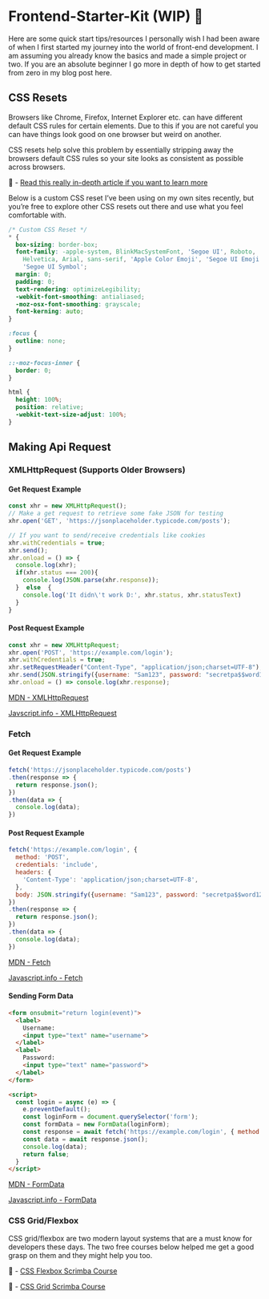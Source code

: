 # Frontend-Starter-Kit (WIP) 🚀 
Here are some quick start tips/resources I personally wish I had been aware of when I first started my journey into the world of front-end development. I am assuming you already know the basics and made a simple project or two. If you are an absolute beginner I go more in depth of how to get started from zero in my blog post here.


## CSS Resets

Browsers like Chrome, Firefox, Internet Explorer etc. can have different default CSS rules for certain elements. Due to this if you are not careful you can have things look good on one browser but weird on another. 

CSS resets help solve this problem by essentially stripping away the browsers default CSS rules so your site looks as consistent as possible across browsers. 

🔗 - [Read this really in-depth article if you want to learn more](https://medium.com/@riittagirl/a-tale-of-css-resets-and-everything-you-need-to-know-about-them-781849d9b7f2)

Below is a custom CSS reset I’ve been using on my own sites recently, but you’re free to explore other CSS resets out there and use what you feel comfortable with.
```css
/* Custom CSS Reset */
* {
  box-sizing: border-box;
  font-family: -apple-system, BlinkMacSystemFont, 'Segoe UI', Roboto,
    Helvetica, Arial, sans-serif, 'Apple Color Emoji', 'Segoe UI Emoji',
    'Segoe UI Symbol';
  margin: 0;
  padding: 0;
  text-rendering: optimizeLegibility;
  -webkit-font-smoothing: antialiased;
  -moz-osx-font-smoothing: grayscale;
  font-kerning: auto;
}

:focus {
  outline: none;
}

::-moz-focus-inner {
  border: 0;
}

html {
  height: 100%;
  position: relative;
  -webkit-text-size-adjust: 100%;
}
```
## Making Api Request

### XMLHttpRequest (Supports Older Browsers)

#### Get Request Example
```js
const xhr = new XMLHttpRequest();
// Make a get request to retrieve some fake JSON for testing
xhr.open('GET', 'https://jsonplaceholder.typicode.com/posts');

// If you want to send/receive credentials like cookies
xhr.withCredentials = true;
xhr.send();
xhr.onload = () => {
  console.log(xhr);
  if(xhr.status === 200){
    console.log(JSON.parse(xhr.response));
  }  else  {
    console.log('It didn\'t work D:', xhr.status, xhr.statusText)
  }
}
```

#### Post Request Example

```js 
const xhr = new XMLHttpRequest;
xhr.open('POST', 'https://example.com/login');
xhr.withCredentials = true;
xhr.setRequestHeader("Content-Type", "application/json;charset=UTF-8");
xhr.send(JSON.stringify({username: "Sam123", password: "secretpa$$word123"}));
xhr.onload = () => console.log(xhr.response);
```

[MDN - XMLHttpRequest](https://developer.mozilla.org/en-US/docs/Web/API/XMLHttpRequest)

[Javscript.info - XMLHttpRequest](https://javascript.info/xmlhttprequest)

### Fetch

#### Get Request Example

```js
fetch('https://jsonplaceholder.typicode.com/posts')
.then(response => {
  return response.json();
})
.then(data => {
  console.log(data);
})
```
#### Post Request Example
```js
fetch('https://example.com/login', {
  method: 'POST',
  credentials: 'include',
  headers: {
    'Content-Type': 'application/json;charset=UTF-8',
  },
  body: JSON.stringify({username: "Sam123", password: "secretpa$$word123"});
})
.then(response => {
  return response.json();
})
.then(data => {
  console.log(data);
})
```
[MDN - Fetch](https://developer.mozilla.org/en-US/docs/Web/API/Fetch_API)

[Javascript.info - Fetch](https://javascript.info/fetch)

#### Sending Form Data
```html
<form onsubmit="return login(event)">
  <label>
    Username:
    <input type="text" name="username">
  </label>
  <label> 
    Password: 
    <input type="text" name="password">
  </label>
</form>

<script>
  const login = async (e) => {
    e.preventDefault();
    const loginForm = document.querySelector('form');
    const formData = new FormData(loginForm);
    const response = await fetch('https://example.com/login', { method: 'POST', credentials: 'include', body: formData });
    const data = await response.json();
    console.log(data);
    return false;
  }
</script>
```
[MDN - FormData](https://developer.mozilla.org/en-US/docs/Web/API/FormData)

[Javascript.info - FormData](https://javascript.info/formdata)

### CSS Grid/Flexbox
CSS grid/flexbox are two modern layout systems that are a must know for developers these days. The two free courses below helped me get a good grasp on them and they might help you too.

🔗 - [CSS Flexbox Scrimba Course](https://scrimba.com/g/gR8PTE?utm_source=dev.to&utm_medium=referral&utm_campaign=gR8PTE_grid_vs_flexbox)

🔗 - [CSS Grid Scrimba Course](https://scrimba.com/g/gR8PTE?utm_source=dev.to&utm_medium=referral&utm_campaign=gR8PTE_grid_vs_flexbox)
